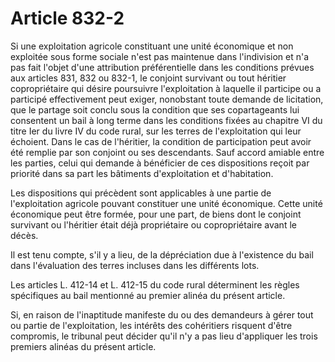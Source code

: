 # Article 832-2

Si une exploitation agricole constituant une unité économique et non exploitée sous forme sociale n'est pas maintenue dans l'indivision et n'a pas fait l'objet d'une attribution préférentielle dans les conditions prévues aux articles 831, 832 ou 832-1, le conjoint survivant ou tout héritier copropriétaire qui désire poursuivre l'exploitation à laquelle il participe ou a participé effectivement peut exiger, nonobstant toute demande de licitation, que le partage soit conclu sous la condition que ses copartageants lui consentent un bail à long terme dans les conditions fixées au chapitre VI du titre Ier du livre IV du code rural, sur les terres de l'exploitation qui leur échoient. Dans le cas de l'héritier, la condition de participation peut avoir été remplie par son conjoint ou ses descendants. Sauf accord amiable entre les parties, celui qui demande à bénéficier de ces dispositions reçoit par priorité dans sa part les bâtiments d'exploitation et d'habitation.

Les dispositions qui précèdent sont applicables à une partie de l'exploitation agricole pouvant constituer une unité économique. Cette unité économique peut être formée, pour une part, de biens dont le conjoint survivant ou l'héritier était déjà propriétaire ou copropriétaire avant le décès.

Il est tenu compte, s'il y a lieu, de la dépréciation due à l'existence du bail dans l'évaluation des terres incluses dans les différents lots.

Les articles L. 412-14 et L. 412-15 du code rural déterminent les règles spécifiques au bail mentionné au premier alinéa du présent article.

Si, en raison de l'inaptitude manifeste du ou des demandeurs à gérer tout ou partie de l'exploitation, les intérêts des cohéritiers risquent d'être compromis, le tribunal peut décider qu'il n'y a pas lieu d'appliquer les trois premiers alinéas du présent article.
